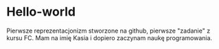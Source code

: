 # Hello-world
Pierwsze reprezentacjonizm stworzone na github, pierwsze "zadanie" z kursu  FC. 
Mam na imię Kasia i dopiero zaczynam naukę programowania. 

